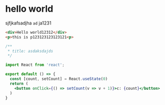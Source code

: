 # hello world

sjfjkafsadjha `ad` ja1231

```html
<div>Hello world12312</div>
<p>this is p123123123123121<p>
```

```jsx
/**
 * title: asdaksdajds
 */

import React from 'react';

export default () => {
  const [count, setCount] = React.useState(0)
  return (
    <button onClick={() => setCount(v => v + 1)}>c: {count}</button>
  )
}
```

<code src="./code.tsx" title="CodeTag"></code>